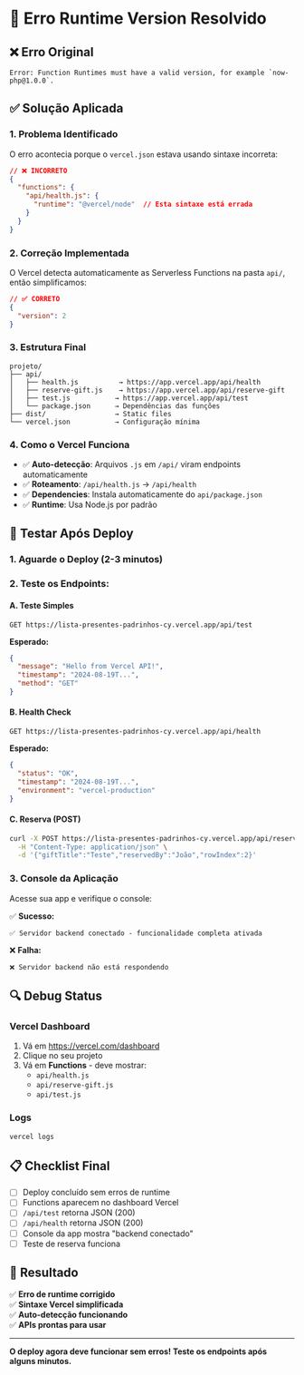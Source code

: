 # 🔧 Erro Runtime Version Resolvido

## ❌ Erro Original
```
Error: Function Runtimes must have a valid version, for example `now-php@1.0.0`.
```

## ✅ Solução Aplicada

### 1. **Problema Identificado**
O erro acontecia porque o `vercel.json` estava usando sintaxe incorreta:
```json
// ❌ INCORRETO
{
  "functions": {
    "api/health.js": {
      "runtime": "@vercel/node"  // Esta sintaxe está errada
    }
  }
}
```

### 2. **Correção Implementada**
O Vercel detecta automaticamente as Serverless Functions na pasta `api/`, então simplificamos:

```json
// ✅ CORRETO
{
  "version": 2
}
```

### 3. **Estrutura Final**
```
projeto/
├── api/
│   ├── health.js          → https://app.vercel.app/api/health
│   ├── reserve-gift.js    → https://app.vercel.app/api/reserve-gift
│   ├── test.js           → https://app.vercel.app/api/test
│   └── package.json      → Dependências das funções
├── dist/                 → Static files
└── vercel.json           → Configuração mínima
```

### 4. **Como o Vercel Funciona**
- ✅ **Auto-detecção**: Arquivos `.js` em `/api/` viram endpoints automaticamente
- ✅ **Roteamento**: `/api/health.js` → `/api/health`
- ✅ **Dependencies**: Instala automaticamente do `api/package.json`
- ✅ **Runtime**: Usa Node.js por padrão

## 🧪 Testar Após Deploy

### 1. **Aguarde o Deploy** (2-3 minutos)

### 2. **Teste os Endpoints**:

#### A. **Teste Simples**
```
GET https://lista-presentes-padrinhos-cy.vercel.app/api/test
```
**Esperado:**
```json
{
  "message": "Hello from Vercel API!",
  "timestamp": "2024-08-19T...",
  "method": "GET"
}
```

#### B. **Health Check**
```
GET https://lista-presentes-padrinhos-cy.vercel.app/api/health
```
**Esperado:**
```json
{
  "status": "OK",
  "timestamp": "2024-08-19T...",
  "environment": "vercel-production"
}
```

#### C. **Reserva (POST)**
```bash
curl -X POST https://lista-presentes-padrinhos-cy.vercel.app/api/reserve-gift \
  -H "Content-Type: application/json" \
  -d '{"giftTitle":"Teste","reservedBy":"João","rowIndex":2}'
```

### 3. **Console da Aplicação**
Acesse sua app e verifique o console:

✅ **Sucesso:**
```
✅ Servidor backend conectado - funcionalidade completa ativada
```

❌ **Falha:**
```
❌ Servidor backend não está respondendo
```

## 🔍 Debug Status

### Vercel Dashboard
1. Vá em https://vercel.com/dashboard
2. Clique no seu projeto
3. Vá em **Functions** - deve mostrar:
   - `api/health.js`
   - `api/reserve-gift.js` 
   - `api/test.js`

### Logs
```bash
vercel logs
```

## 📋 Checklist Final

- [ ] Deploy concluído sem erros de runtime
- [ ] Functions aparecem no dashboard Vercel
- [ ] `/api/test` retorna JSON (200)
- [ ] `/api/health` retorna JSON (200) 
- [ ] Console da app mostra "backend conectado"
- [ ] Teste de reserva funciona

## 🎯 Resultado

✅ **Erro de runtime corrigido**  
✅ **Sintaxe Vercel simplificada**  
✅ **Auto-detecção funcionando**  
✅ **APIs prontas para usar**

---

**O deploy agora deve funcionar sem erros! Teste os endpoints após alguns minutos.**
